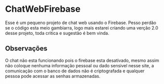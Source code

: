 # ChatWebFirebase
Esse é um pequeno projeto de chat web usando o Firebase.
Pesso perdão se o código esta meio gambiarra, logo mais estarei criando uma verção 2.0 desse projeto, toda critica e sugestão é bem vinda.

## Observações
O chat não esta funcionando pois o firebase esta desativado, mesmo assim não coloque nenhuma informação pessoal ou dado sensivel nesse site, a comunicação com o banco de dados não é criptografada e qualquer pessoa pode acessar as senhas armazenadas.
